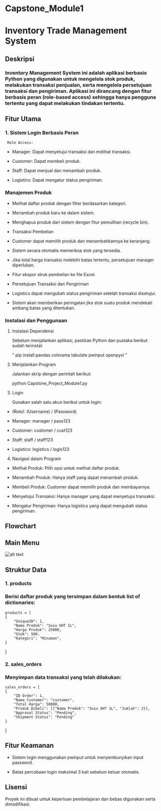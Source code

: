 # Capstone_Module1
# Inventory Trade Management System

## Deskripsi

### Inventory Management System ini adalah aplikasi berbasis Python yang digunakan untuk mengelola stok produk, melakukan transaksi penjualan, serta mengelola persetujuan transaksi dan pengiriman. Aplikasi ini dirancang dengan fitur berbasis peran (role-based access) sehingga hanya pengguna tertentu yang dapat melakukan tindakan tertentu.

## Fitur Utama

### 1. Sistem Login Berbasis Peran

     Role Access:

- Manager: Dapat menyetujui transaksi dan melihat transaksi.

- Customer: Dapat membeli produk.

- Staff: Dapat menjual dan menambah produk.

- Logistics: Dapat mengatur status pengiriman.

### Manajemen Produk

- Melihat daftar produk dengan filter berdasarkan kategori.

- Menambah produk baru ke dalam sistem.

- Menghapus produk dari sistem dengan fitur pemulihan (recycle bin).

- Transaksi Pembelian

- Customer dapat memilih produk dan menambahkannya ke keranjang.

- Sistem secara otomatis memeriksa stok yang tersedia.

- Jika total harga transaksi melebihi batas tertentu, persetujuan manager diperlukan.

- Fitur ekspor struk pembelian ke file Excel.

- Persetujuan Transaksi dan Pengiriman

- Logistics dapat mengubah status pengiriman setelah transaksi disetujui.

- Sistem akan memberikan peringatan jika stok suatu produk mendekati ambang batas yang ditentukan.


### Instalasi dan Penggunaan

1. Instalasi Dependensi

    Sebelum menjalankan aplikasi, pastikan Python dan pustaka berikut sudah terinstal:

    " pip install pandas colorama tabulate pwinput openpyxl "

2. Menjalankan Program

    Jalankan skrip dengan perintah berikut:

    python Capstone_Project_Module1.py

3. Login

    Gunakan salah satu akun berikut untuk login:

- (Role): (Username) / (Password)

- Manager: manager / pass123

- Customer: customer / cust123

- Staff: staff / staff123

- Logistics: logistics / logis123

4. Navigasi dalam Program

- Melihat Produk: Pilih opsi untuk melihat daftar produk.

- Menambah Produk: Hanya staff yang dapat menambah produk.

- Membeli Produk: Customer dapat memilih produk dan membayarnya.

- Menyetujui Transaksi: Hanya manager yang dapat menyetujui transaksi.

- Mengatur Pengiriman: Hanya logistics yang dapat mengubah status pengiriman.

## Flowchart
## Main Menu

![alt text](<Flowchart Main Menu-1.png>)  

## Struktur Data

### 1. products

### Berisi daftar produk yang tersimpan dalam bentuk list of dictionaries:

    products = [
    {
        "UniqueID": 1,
        "Nama Produk": "Susu UHT 1L",
        "Harga Produk": 25000,
        "Stok": 500,
        "Kategori": "Minuman",
    }
]

### 2. sales_orders

### Menyimpan data transaksi yang telah dilakukan:

    sales_orders = [
    {
        "ID Order": 1,
        "Nama Customer": "customer",
        "Total Harga": 50000,
        "Produk Dibeli": [{"Nama Produk": "Susu UHT 1L", "Jumlah": 2}],
        "Approval Status": "Pending",
        "Shipment Status": "Pending"
    }
]

## Fitur Keamanan

- Sistem login menggunakan pwinput untuk menyembunyikan input password.

- Batas percobaan login maksimal 3 kali sebelum keluar otomatis.


## Lisensi

Proyek ini dibuat untuk keperluan pembelajaran dan bebas digunakan serta dimodifikasi.


